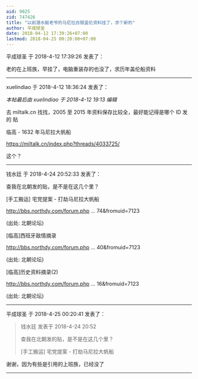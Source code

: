 ```yaml
---
aid: 9025
zid: 747426
title: "以前潜水艇老爷的马尼拉白银盖伦资料挂了，求个新的"
author: 平成球圣
date: 2018-04-12 17:39:26+07:00
lastmod: 2018-04-25 00:20:00+07:00
---
```


平成球圣 于 2018-4-12 17:39:26 发表了：

老的在上班族，早挂了，电脑重装存的也没了，求历年盖伦船资料

---

xuelindiao 于 2018-4-12 18:36:24 发表了：

_本帖最后由 xuelindiao 于 2018-4-12 19:13 编辑_

去 miltalk.cn 找找，2005 至 2015 年资料保存比较全，最好能记得是哪个 ID 发的 贴

临高 - 1632 年马尼拉大帆船

https://miltalk.cn/index.php?threads/4033725/

这个？

---

钱水廷 于 2018-4-24 20:52:33 发表了：

查我在北朝发的贴，是不是在这几个里？

[手工搬运] 宅党提案 - 打劫马尼拉大帆船

http://bbs.northdy.com/forum.php ... 74&amp;fromuid=7123

(出处: 北朝论坛)

[临高]西班牙敌情摘录

http://bbs.northdy.com/forum.php ... 40&amp;fromuid=7123

(出处: 北朝论坛)

[临高]历史资料摘录(2)

http://bbs.northdy.com/forum.php ... 16&amp;fromuid=7123

(出处: 北朝论坛)

---

平成球圣 于 2018-4-25 00:20:41 发表了：

> 钱水廷 发表于 2018-4-24 20:52
>
> 查我在北朝发的贴，是不是在这几个里？
>
> [手工搬运] 宅党提案 - 打劫马尼拉大帆船

谢谢，因为有些是引用的上班族，已经没了

---
